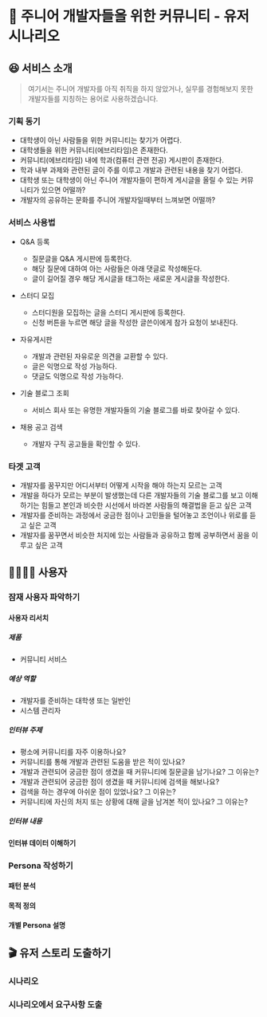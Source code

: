 # 🐣 주니어 개발자들을 위한 커뮤니티 - 유저 시나리오

## 😆 서비스 소개

> 여기서는 주니어 개발자를 아직 취직을 하지 않았거나, 실무를 경험해보지 못한 개발자들를 지칭하는 용어로 사용하겠습니다.



### 기획 동기

- 대학생이 아닌 사람들을 위한 커뮤니티는 찾기가 어렵다.
- 대학생들을 위한 커뮤니티(에브리타임)은 존재한다.
- 커뮤니티(에브리타임) 내에 학과(컴퓨터 관련 전공) 게시판이 존재한다.
- 학과 내부 과제와 관련된 글이 주를 이루고 개발과 관련된 내용을 찾기 어렵다.
- 대학생 또는 대학생이 아닌 주니어 개발자들이 편하게 게시글을 올릴 수 있는 커뮤니티가 있으면 어떨까?
- 개발자의 공유하는 문화를 주니어 개발자일때부터 느껴보면 어떨까?



### 서비스 사용법

- Q&A 등록
  - 질문글을 Q&A 게시판에 등록한다.
  - 해당 질문에 대하여 아는 사람들은 아래 댓글로 작성해둔다.
  - 글이 길어질 경우 해당 게시글을 태그하는 새로운 게시글을 작성한다.
- 스터디 모집
  - 스터디원을 모집하는 글을 스터디 게시판에 등록한다.
  - 신청 버튼을 누르면 해당 글을 작성한 글쓴이에게 참가 요청이 보내진다.
- 자유게시판
  - 개발과 관련된 자유로운 의견을 교환할 수 있다.
  - 글은 익명으로 작성 가능하다.
  - 댓글도 익명으로 작성 가능하다.
- 기술 블로그 조회
  - 서비스 회사 또는 유명한 개발자들의 기술 블로그를 바로 찾아갈 수 있다.

- 채용 공고 검색
  - 개발자 구직 공고들을 확인할 수 있다.



### 타겟 고객

- 개발자를 꿈꾸지만 어디서부터 어떻게 시작을 해야 하는지 모르는 고객
- 개발을 하다가 모르는 부분이 발생했는데 다른 개발자들의 기술 블로그를 보고 이해하기는 힘들고 본인과 비슷한 시선에서 바라본 사람들의 해결법을 듣고 싶은 고객
- 개발자를 준비하는 과정에서 궁금한 점이나 고민들을 털어놓고 조언이나 위로를 듣고 싶은 고객
- 개발자를 꿈꾸면서 비슷한 처지에 있는 사람들과 공유하고 함께 공부하면서 꿈을 이루고 싶은 고객



## 👨‍👩‍👧‍👦 사용자

### 잠재 사용자 파악하기

#### 사용자 리서치

##### 제품

- 커뮤니티 서비스

##### 예상 역할

- 개발자를 준비하는 대학생 또는 일반인
- 시스템 관리자

##### 인터뷰 주제

- 평소에 커뮤니티를 자주 이용하나요?
- 커뮤니티를 통해 개발과 관련된 도움을 받은 적이 있나요?
- 개발과 관련되어 궁금한 점이 생겼을 때 커뮤니티에 질문글을 남기나요? 그 이유는?
- 개발과 관련되어 궁금한 점이 생겼을 때 커뮤니티에 검색을 해보나요?
- 검색을 하는 경우에 아쉬운 점이 있었나요? 그 이유는?
- 커뮤니티에 자신의 처지 또는 상황에 대해 글을 남겨본 적이 있나요? 그 이유는?

##### 인터뷰 내용



#### 인터뷰 데이터 이해하기



### Persona 작성하기

#### 패턴 분석



#### 목적 정의



#### 개별 Persona 설명



## 🎬 유저 스토리 도출하기

### 시나리오

> 



### 시나리오에서 요구사항 도출

